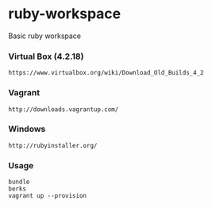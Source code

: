 ruby-workspace
==============

Basic ruby workspace


### Virtual Box (4.2.18)

    https://www.virtualbox.org/wiki/Download_Old_Builds_4_2

### Vagrant

    http://downloads.vagrantup.com/

### Windows

    http://rubyinstaller.org/


### Usage

    bundle
    berks
    vagrant up --provision
